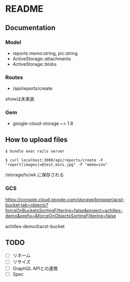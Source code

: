 # README

## Documentation

### Model

- reports memo:string, pic:string
- ActiveStorage::attachments
- ActiveStorage::blobs

### Routes

- /api/reports/create

showは未実装

### Gem

- google-cloud-storage ~> 1.8

## How to upload files

`$ bundle exec rails server`

`$ curl localhost:3000/api/reports/create -F "report[images]=@test_mini.jpg" -F "memo=inu"`

/storage/tx/wk に保存される

### GCS

<https://console.cloud.google.com/storage/browser/acst-bucket;tab=objects?forceOnBucketsSortingFiltering=false&project=achilles-demo&prefix=&forceOnObjectsSortingFiltering=false>

achilles-demoのacst-bucket

## TODO

- [ ] リネーム
- [ ] リサイズ
- [ ] GraphQL APIとの連携
- [ ] Spec
